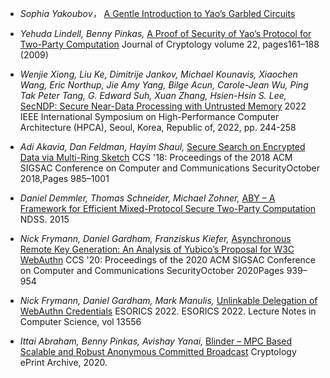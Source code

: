 - *Sophia Yakoubov，*
  [A Gentle Introduction to Yao’s Garbled Circuits](https://web.mit.edu/sonka89/www/papers/2017ygc.pdf)

- *Yehuda Lindell, Benny Pinkas,*
  [A Proof of Security of Yao’s Protocol for Two-Party Computation](https://eprint.iacr.org/2004/175.pdf)
  Journal of Cryptology volume 22, pages161–188 (2009)

- *Wenjie Xiong, Liu Ke, Dimitrije Jankov, Michael Kounavis, Xiaochen Wang, Eric Northup, Jie Amy Yang,
Bilge Acun, Carole-Jean Wu, Ping Tak Peter Tang, G. Edward Suh, Xuan Zhang, Hsien-Hsin S. Lee,*
  [SecNDP: Secure Near-Data Processing with Untrusted Memory](https://eprint.iacr.org/2021/1642.pdf)
  2022 IEEE International Symposium on High-Performance Computer Architecture (HPCA), Seoul, Korea, Republic of, 2022, pp. 244-258

- *Adi Akavia, Dan Feldman, Hayim Shaul,*
  [Secure Search on Encrypted Data via Multi-Ring Sketch](https://dl.acm.org/doi/10.1145/3243734.3243810)
  CCS '18: Proceedings of the 2018 ACM SIGSAC Conference on Computer and Communications SecurityOctober 2018,Pages 985–1001

- *Daniel Demmler, Thomas Schneider, Michael Zohner,*
  [ABY – A Framework for Efficient Mixed-Protocol Secure Two-Party Computation](https://encrypto.de/papers/DSZ15.pdf)
  NDSS. 2015

- *Nick Frymann, Daniel Gardham, Franziskus Kiefer,*
  [Asynchronous Remote Key Generation: An Analysis of Yubico’s Proposal for W3C WebAuthn](https://eprint.iacr.org/2020/1004.pdf)
  CCS '20: Proceedings of the 2020 ACM SIGSAC Conference on Computer and Communications SecurityOctober 2020Pages 939–954

- *Nick Frymann, Daniel Gardham, Mark Manulis,*
  [Unlinkable Delegation of WebAuthn Credentials](https://eprint.iacr.org/2022/303.pdf)
  ESORICS 2022. ESORICS 2022. Lecture Notes in Computer Science, vol 13556

- *Ittai Abraham, Benny Pinkas, Avishay Yanai,*
  [Blinder – MPC Based Scalable and Robust Anonymous Committed Broadcast](https://eprint.iacr.org/2020/248.pdf)
  Cryptology ePrint Archive, 2020.

